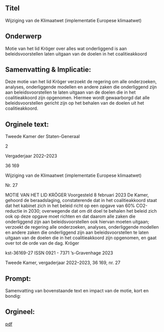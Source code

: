 ## Titel
Wijziging van de Klimaatwet (implementatie Europese klimaatwet)
## Onderwerp
Motie van het lid Kröger over alles wat onderliggend is aan beleidsvoorstellen laten uitgaan van de doelen in het coalitieakkoord
## Samenvatting & Implicatie:

Deze motie van het lid Kröger verzoekt de regering om alle onderzoeken, analyses, onderliggende modellen en andere zaken die onderliggend zijn aan beleidsvoorstellen te laten uitgaan van de doelen die in het coalitieakkoord zijn opgenomen. Hiermee wordt gewaarborgd dat alle beleidsvoorstellen gericht zijn op het behalen van de doelen uit het coalitieakkoord.
## Orginele text:


Tweede Kamer der Staten-Generaal

2

Vergaderjaar 2022–2023

36 169

Wijziging van de Klimaatwet (implementatie
Europese klimaatwet)

Nr. 27

MOTIE VAN HET LID KRÖGER
Voorgesteld 8 februari 2023
De Kamer,
gehoord de beraadslaging,
constaterende dat in het coalitieakkoord staat dat het kabinet zich in het
beleid richt op een opgave van 60% CO2-reductie in 2030;
overwegende dat om dit doel te behalen het beleid zich ook op deze
opgave moet richten en dat daarom alle zaken die onderliggend zijn aan
beleidsvoorstellen ook hiervan moeten uitgaan;
verzoekt de regering alle onderzoeken, analyses, onderliggende modellen
en andere zaken die onderliggend zijn aan beleidsvoorstellen te laten
uitgaan van de doelen die in het coalitieakkoord zijn opgenomen,
en gaat over tot de orde van de dag.
Kröger

kst-36169-27
ISSN 0921 - 7371
’s-Gravenhage 2023

Tweede Kamer, vergaderjaar 2022–2023, 36 169, nr. 27


## Prompt:
Samenvatting van bovenstaande text en impact van de motie, kort en bondig:

## Orgineel:
[pdf](https://gegevensmagazijn.tweedekamer.nl/OData/v4/2.0/Document(e5a6b391-314b-4674-99d4-63e296487da7)/resource)
